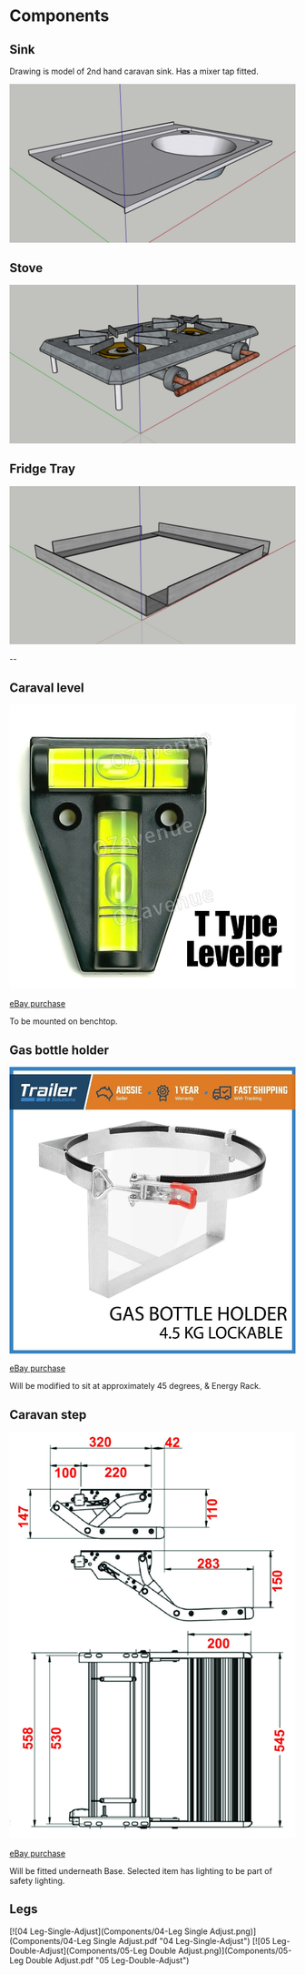 # Components

## Sink

Drawing is model of 2nd hand caravan sink. Has a mixer tap fitted.

[![01 Sink](Components/01-Sink.png)](Components/01-Sink.pdf "01 Sink")

## Stove

[![02 Stove](Components/02-Stove.png)](Components/02-Stove.pdf "02 Stove")

## Fridge Tray

[![03 Fridge Tray](Components/03-Fridge-Tray.png)](Components/03-Fridge-Tray.pdf "03 Fridge Tray")


--

## Caraval level

![caravan-level](_images/caravan-level.jpeg)

[eBay purchase](https://www.ebay.com.au/itm/125243519326)

To be mounted on benchtop.

## Gas bottle holder

![gas-bottle-holder](_images/gas-bottle-holder.jpeg)

[eBay purchase](https://www.ebay.com.au/itm/254621457008)

Will be modified to sit at approximately 45 degrees, & Energy Rack.

## Caravan step

![caravan-step](_images/caravan-step.jpeg)

[eBay purchase](https://www.ebay.com.au/itm/293101007284)

Will be fitted underneath Base. Selected item has lighting to be part of safety lighting.

## Legs

[![04 Leg-Single-Adjust](Components/04-Leg Single Adjust.png)](Components/04-Leg Single Adjust.pdf "04 Leg-Single-Adjust")
[![05 Leg-Double-Adjust](Components/05-Leg Double Adjust.png)](Components/05-Leg Double Adjust.pdf "05 Leg-Double-Adjust")
